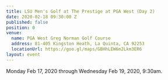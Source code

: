```yaml
---
title: LSU Men's Golf at The Prestige at PGA West (Day 2)
date: 2020-02-18 09:30:00 Z
published: false
position: 0
venue:
  name: PGA West Greg Norman Golf Course
  address: 81-405 Kingston Heath, La Quinta, CA 92253
  locationUrl: https://goo.gl/maps/GBHhLEW6m2Lkm3ER6
layout: event
---
```


Monday Feb 17, 2020 through Wednesday Feb 19, 2020, 9:30am.